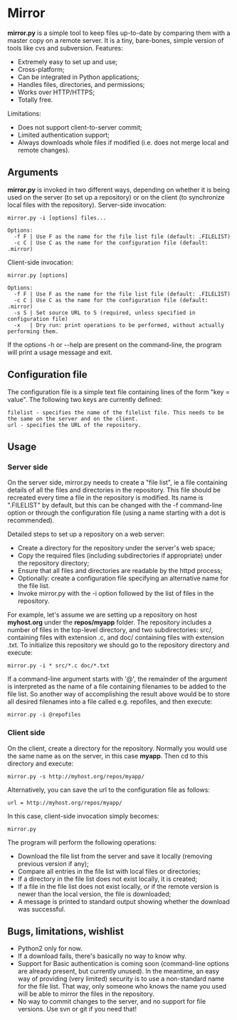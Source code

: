 # Mirror

<strong>mirror.py</strong> is a simple tool to keep files up-to-date by comparing them with a master copy on a remote server. It is a tiny, bare-bones, simple version of tools like cvs and subversion. Features:

* Extremely easy to set up and use;
* Cross-platform;
* Can be integrated in Python applications;
* Handles files, directories, and permissions;
* Works over HTTP/HTTPS;
* Totally free.

Limitations:

* Does not support client-to-server commit;
* Limited authentication support;
* Always downloads whole files if modified (i.e. does not merge local and remote changes).

## Arguments

<strong>mirror.py</strong> is invoked in two different ways, depending on whether it is being used on the server (to set up a repository) or on the client (to synchronize local files with the repository). Server-side invocation:

```
mirror.py -i [options] files...

Options:
  -f F | Use F as the name for the file list file (default: .FILELIST)
  -c C | Use C as the name for the configuration file (default: .mirror)
```

Client-side invocation:

```
mirror.py [options]

Options:
  -f F | Use F as the name for the file list file (default: .FILELIST)
  -c C | Use C as the name for the configuration file (default: .mirror)
  -s S | Set source URL to S (required, unless specified in configuration file)
  -x   | Dry run: print operations to be performed, without actually performing them.
```

If the options -h or --help are present on the command-line, the program will print a usage message and exit.

## Configuration file

The configuration file is a simple text file containing lines of the form "key = value". The following two keys are currently defined:

```
filelist - specifies the name of the filelist file. This needs to be the same on the server and on the client.
url - specifies the URL of the repository.
```

## Usage
### Server side

On the server side, mirror.py needs to create a "file list", ie a file containing details of all the files and directories in the repository. This file should be recreated every time a file in the repository is modified. Its name is ".FILELIST" by default, but this can be changed with the -f command-line option or through the configuration file (using a name starting with a dot is recommended).

Detailed steps to set up a repository on a web server:

* Create a directory for the repository under the server's web space;
* Copy the required files (including subdirectories if appropriate) under the repository directory;
* Ensure that all files and directories are readable by the httpd process;
* Optionally: create a configuration file specifying an alternative name for the file list.
* Invoke mirror.py with the -i option followed by the list of files in the repository.

For example, let's assume we are setting up a repository on host <strong>myhost.org</strong> under the <strong>repos/myapp</strong> folder. The repository includes a number of files in the top-level directory, and two subdirectories: src/, containing files with extension .c, and doc/ containing files with extension .txt. To initialize this repository we should go to the repository directory and execute:

```
mirror.py -i * src/*.c doc/*.txt
```
 If a command-line argument starts with '@', the remainder of the argument is interpreted as the name of a file containing filenames to be added to the file list. So another way of accomplishing the result above would be to store all desired filenames into a file called e.g. repofiles, and then execute:
 
 ```
 mirror.py -i @repofiles
 ```
 
 ### Client side
 On the client, create a directory for the repository. Normally you would use the same name as on the server, in this case <strong>myapp</strong>. Then cd to this directory and execute:
 
 ```
 mirror.py -s http://myhost.org/repos/myapp/
 ```
 
 Alternatively, you can save the url to the configuration file as follows:
 
 ```
 url = http://myhost.org/repos/myapp/
 ```
 
 In this case, client-side invocation simply becomes:
 
 ```
 mirror.py
 ```
 
 The program will perform the following operations:
 
 * Download the file list from the server and save it locally (removing previous version if any);
 * Compare all entries in the file list with local files or directories;
 * If a directory in the file list does not exist locally, it is created;
 * If a file in the file list does not exist locally, or if the remote version is newer than the local version, the file is downloaded;
 * A message is printed to standard output showing whether the download was successful.
 
 ## Bugs, limitations, wishlist
 
 * Python2 only for now.
 * If a download fails, there's basically no way to know why.
 * Support for Basic authentication is coming soon (command-line options are already present, but currently unused). In the meantime, an easy way of providing (very limited) security is to use a non-standard name for the file list. That way, only someone who knows the name you used will be able to mirror the files in the repository.
 * No way to commit changes to the server, and no support for file versions. Use svn or git if you need that!
 
